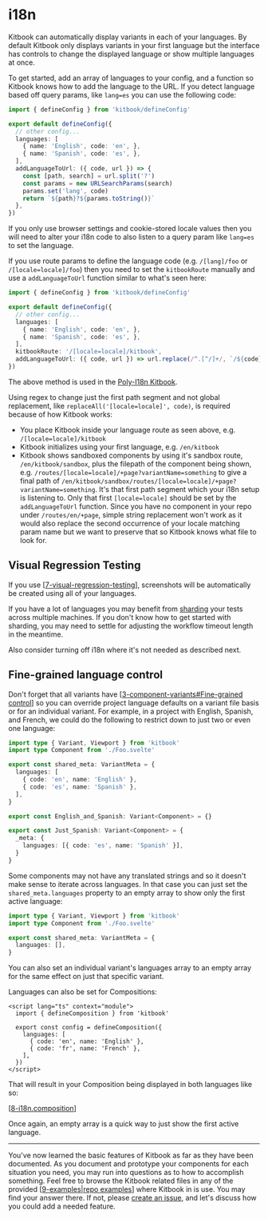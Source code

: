 # i18n

Kitbook can automatically display variants in each of your languages. By default Kitbook only displays variants in your first language but the interface has controls to change the displayed language or show multiple languages at once.

To get started, add an array of languages to your config, and a function so Kitbook knows how to add the language to the URL. If you detect language based off query params, like `lang=es` you can use the following code:

```ts title="vite.config.ts" {5-14}
import { defineConfig } from 'kitbook/defineConfig'

export default defineConfig({
  // other config...
  languages: [
    { name: 'English', code: 'en', },
    { name: 'Spanish', code: 'es', },
  ],
  addLanguageToUrl: ({ code, url }) => {
    const [path, search] = url.split('?')
    const params = new URLSearchParams(search)
    params.set('lang', code)
    return `${path}?${params.toString()}`
  },
})
```

If you only use browser settings and cookie-stored locale values then you will need to alter your i18n code to also listen to a query param like `lang=es` to set the language.

If you use route params to define the language code (e.g. `/[lang]/foo` or `/[locale=locale]/foo`) then you need to set the `kitbookRoute` manually and use a `addLanguageToUrl` function similar to what's seen here:

```ts title="vite.config.ts" {9-10}
import { defineConfig } from 'kitbook/defineConfig'

export default defineConfig({
  // other config...
  languages: [
    { name: 'English', code: 'en', },
    { name: 'Spanish', code: 'es', },
  ],
  kitbookRoute: '/[locale=locale]/kitbook',
  addLanguageToUrl: ({ code, url }) => url.replace(/^.[^/]+/, `/${code}`),
})
```

The above method is used in the [Poly-I18n Kitbook](https://poly-i18n.vercel.app/en/kitbook).

Using regex to change just the first path segment and not global replacement, like `replaceAll('[locale=locale]', code)`, is required because of how Kitbook works:
- You place Kitbook inside your language route as seen above, e.g. `/[locale=locale]/kitbook`
- Kitbook initializes using your first language, e.g. `/en/kitbook`
- Kitbook shows sandboxed components by using it's sandbox route, `/en/kitbook/sandbox`, plus the filepath of the component being shown, e.g. `/routes/[locale=locale]/+page?variantName=something` to give a final path of `/en/kitbook/sandbox/routes/[locale=locale]/+page?variantName=something`. It's that first path segment which your i18n setup is listening to. Only that first `[locale=locale]` should be set by the `addLanguageToUrl` function. Since you have no component in your repo under `/routes/en/+page`, simple string replacement won't work as it would also replace the second occurrence of your locale matching param name but we want to preserve that so Kitbook knows what file to look for.

## Visual Regression Testing

If you use [[7-visual-regression-testing]], screenshots will be automatically be created using all of your languages.

If you have a lot of languages you may benefit from [sharding](https://playwright.dev/docs/test-sharding) your tests across multiple machines. If you don't know how to get started with sharding, you may need to settle for adjusting the workflow timeout length in the meantime.

Also consider turning off i18n where it's not needed as described next.

## Fine-grained language control

Don't forget that all variants have [[3-component-variants#Fine-grained control]] so you can override project language defaults on a variant file basis or for an individual variant. For example, in a project with English, Spanish, and French, we could do the following to restrict down to just two or even one language:

```ts title="Foo.variants.ts" {6-7,15}
import type { Variant, Viewport } from 'kitbook'
import type Component from './Foo.svelte'

export const shared_meta: VariantMeta = {
  languages: [
    { code: 'en', name: 'English' },
    { code: 'es', name: 'Spanish' },
  ],
}

export const English_and_Spanish: Variant<Component> = {}

export const Just_Spanish: Variant<Component> = {
  _meta: {
    languages: [{ code: 'es', name: 'Spanish' }],
  }
}
```

Some components may not have any translated strings and so it doesn't make sense to iterate across languages. In that case you can just set the `shared_meta.languages` property to an empty array to show only the first active language:

```ts title="Foo.variants.ts" {5}
import type { Variant, Viewport } from 'kitbook'
import type Component from './Foo.svelte'

export const shared_meta: VariantMeta = {
  languages: [],
}
```

You can also set an individual variant's languages array to an empty array for the same effect on just that specific variant.

Languages can also be set for Compositions:

```svelte title="Foo.composition"
<script lang="ts" context="module">
  import { defineComposition } from 'kitbook'

  export const config = defineComposition({
    languages: [
      { code: 'en', name: 'English' },
      { code: 'fr', name: 'French' },
    ],
  })
</script>
``` 

That will result in your Composition being displayed in both languages like so:

[[8-i18n.composition]]

Once again, an empty array is a quick way to just show the first active language.

---

You've now learned the basic features of Kitbook as far as they have been documented. As you document and prototype your components for each situation you need, you may run into questions as to how to accomplish something. Feel free to browse the Kitbook related files in any of the provided [[9-examples|repo examples]] where Kitbook in is use. You may find your answer there. If not, please [create an issue](https://github.com/jacob-8/kitbook/issues/new), and let's discuss how you could add a needed feature.


[//begin]: # "Autogenerated link references for markdown compatibility"
[7-visual-regression-testing]: 7-visual-regression-testing.md "Visual Regression Testing"
[3-component-variants#Fine-grained control]: 3-component-variants.md "Component Variants"
[8-i18n.composition]: 8-i18n.composition "8-i18n"
[9-examples|repo examples]: 9-examples.md "Examples"
[//end]: # "Autogenerated link references"